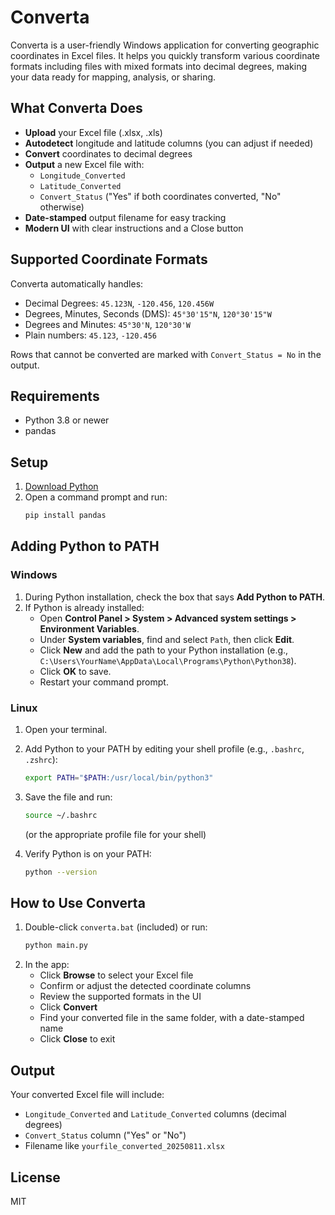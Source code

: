 # Converta

Converta is a user-friendly Windows application for converting geographic coordinates in Excel files. It helps you quickly transform various coordinate formats including files with mixed formats into decimal degrees, making your data ready for mapping, analysis, or sharing.

## What Converta Does
- **Upload** your Excel file (.xlsx, .xls)
- **Autodetect** longitude and latitude columns (you can adjust if needed)
- **Convert** coordinates to decimal degrees
- **Output** a new Excel file with:
  - `Longitude_Converted`
  - `Latitude_Converted`
  - `Convert_Status` ("Yes" if both coordinates converted, "No" otherwise)
- **Date-stamped** output filename for easy tracking
- **Modern UI** with clear instructions and a Close button

## Supported Coordinate Formats
Converta automatically handles:
- Decimal Degrees: `45.123N`, `-120.456`, `120.456W`
- Degrees, Minutes, Seconds (DMS): `45°30'15"N`, `120°30'15"W`
- Degrees and Minutes: `45°30'N`, `120°30'W`
- Plain numbers: `45.123`, `-120.456`

Rows that cannot be converted are marked with `Convert_Status = No` in the output.

## Requirements
- Python 3.8 or newer
- pandas

## Setup
1. [Download Python](https://www.python.org/downloads/)
2. Open a command prompt and run:
   ```sh
   pip install pandas
   ```

## Adding Python to PATH

### Windows
1. During Python installation, check the box that says **Add Python to PATH**.
2. If Python is already installed:
   - Open **Control Panel > System > Advanced system settings > Environment Variables**.
   - Under **System variables**, find and select `Path`, then click **Edit**.
   - Click **New** and add the path to your Python installation (e.g., `C:\Users\YourName\AppData\Local\Programs\Python\Python38`).
   - Click **OK** to save.
   - Restart your command prompt.

### Linux
1. Open your terminal.
2. Add Python to your PATH by editing your shell profile (e.g., `.bashrc`, `.zshrc`):
   ```sh
   export PATH="$PATH:/usr/local/bin/python3"
   ```
3. Save the file and run:
   ```sh
   source ~/.bashrc
   ```
   (or the appropriate profile file for your shell)

4. Verify Python is on your PATH:
   ```sh
   python --version
   ```

## How to Use Converta
1. Double-click `converta.bat` (included) or run:
   ```sh
   python main.py
   ```
2. In the app:
   - Click **Browse** to select your Excel file
   - Confirm or adjust the detected coordinate columns
   - Review the supported formats in the UI
   - Click **Convert**
   - Find your converted file in the same folder, with a date-stamped name
   - Click **Close** to exit

## Output
Your converted Excel file will include:
- `Longitude_Converted` and `Latitude_Converted` columns (decimal degrees)
- `Convert_Status` column ("Yes" or "No")
- Filename like `yourfile_converted_20250811.xlsx`

## License
MIT
